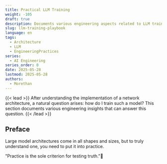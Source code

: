 ```yaml
---
title: Practical LLM Training
weight: -105
draft: true
description: Documents various engineering aspects related to LLM training.
slug: llm-training-playbook
language: en
tags:
  - Architecture
  - LLM
  - EngineeringPractices
series:
  - AI Engineering
series_order: 0
date: 2025-05-28
lastmod: 2025-05-28
authors:
  - Morethan
---
```


{{< lead >}} After understanding the implementation of a network architecture, a natural question arises: how do I train such a model? This section documents various engineering insights that can answer this question. {{< /lead >}}

## Preface

Large model architectures come in all shapes and sizes, but to truly understand one, you need to put it into practice.

"Practice is the sole criterion for testing truth."🫡
